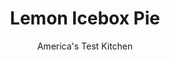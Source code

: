 ---
layout: ../../layouts/MarkdownPostLayout.astro
title: Lemon Icebox Pie
author: America's Test Kitchen
pubDate: 2023-03-15
description: "With so many variations on this recipe, someone needed to figure out which was best—clearly, a job for the test kitchen."
image_url: https://res.cloudinary.com/hksqkdlah/image/upload/ar_1:1,c_fill,dpr_2.0,f_auto,fl_lossy.progressive.strip_profile,g_faces:auto,q_auto:low,w_344/10688_sfs-lemoniceboxpie-17
tags: ["Desserts or Baked Goods","Fruit","Fruit Desserts","Cookbook Collection"]
calories: 4788
protein: 10
carbohydrates: 74
fats: 
fiber: 
ingredients: ["9 , whole graham crackers, broken into 1-inch pieces","3 tablespoons, sugar","5 tablespoons, unsalted butter, melted","2 (14-ounce) cans, sweetened condensed milk","3 , large egg yolks","3/4 cup plus 2 tablespoons, lemon juice (5 lemons)","1 cup, heavy cream","1/2 teaspoon, vanilla extract"]
serves: 8
time: "1 hour, plus 1½ hours cooling and 3 hours chilling"
instructions: ["Adjust oven rack to middle position and heat oven to 325 degrees. Process graham crackers and sugar in food processor until finely ground, about 30 seconds. Add melted butter and pulse until combined, about 8 pulses. Transfer crumbs to 9-inch pie plate. Using bottom of measuring cup, press crumbs into bottom and up sides of plate. Bake until crust is fragrant and beginning to brown, about 15 minutes. Let crust cool completely on wire rack, about 35 minutes. Increase oven temperature to 375 degrees.","Reserve 3 tablespoons condensed milk. Whisk remaining condensed milk and egg yolks together in bowl until smooth. Slowly whisk in lemon juice. Pour filling into cooled pie crust. Bake pie until edges are beginning to set but center still jiggles when shaken, about 15 minutes. Let cool for 1 hour on wire rack. Refrigerate until chilled and set, at least 3 hours or up to 24 hours.","Using stand mixer fitted with whisk, whip cream, reserved condensed milk, and vanilla on medium-low speed until foamy, about 1 minute. Increase speed to high and whip until stiff peaks form, 1 to 3 minutes. Spread whipped cream evenly over top of pie. Serve."]
nutrition: ["457 mg Potassium","328 mg Phosphorus","325 mg Calcium","36 mg Magnesium","214 mg Sodium","1 mg Zinc","30 g Fat","8 g Monounsaturated","2 g Polyunsaturated","14 mg Vitamin C","162 mg Cholesterol","17 g Saturated","11 µg Folic acid","30 µg Folate (food)","64 g Sugars","4 µg Vitamin K","77 g Water","74 g Carbs","50 µg Folate equivalent (total)","10 g Protein","1 mg Vitamin E","280 µg Vitamin A","598 kcal Energy","4 g Sugars, added","4788 calories"]
notes: "We like Keebler Graham Crackers Original."
---